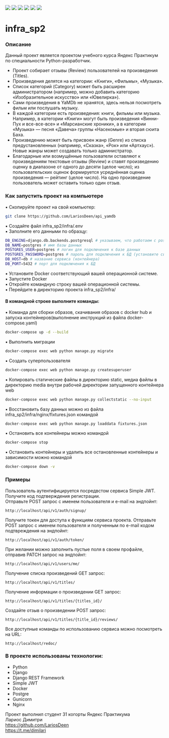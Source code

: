 ![](https://img.shields.io/badge/Python-3.7.slim-red) 
![](https://img.shields.io/badge/Django-2.2.16-yellow)
![](https://img.shields.io/badge/DjangoRestFramework-3.12.4-blue)
![](https://img.shields.io/badge/DockerCompose-3.8-green)
![](https://img.shields.io/badge/Nginx-1.21.3.alpine-violet)
![](https://img.shields.io/badge/Postgres-13.0.alpine-white)

# infra_sp2

### Описание

Данный проект является проектом учебного курса Яндекс Практикум по
специальности Python-разработчик.
* Проект собирает отзывы (Review) пользователей на произведения (Titles). 
* Произведения делятся на категории: «Книги», «Фильмы», «Музыка». 
* Список категорий (Category) может быть расширен администратором (например, 
можно добавить категорию «Изобразительное искусство» или «Ювелирка»).
* Сами произведения в YaMDb не хранятся, здесь нельзя посмотреть фильм или 
послушать музыку.
* В каждой категории есть произведения: книги, фильмы или музыка. 
Например, в категории «Книги» могут быть произведения «Винни-Пух и 
все-все-все» и «Марсианские хроники», а в категории «Музыка» — песня «Давеча» 
группы «Насекомые» и вторая сюита Баха.
* Произведению может быть присвоен жанр (Genre) из списка предустановленных 
(например, «Сказка», «Рок» или «Артхаус»). Новые жанры может создавать только 
администратор.
* Благодарные или возмущённые пользователи оставляют к произведениям текстовые 
отзывы (Review) и ставят произведению оценку в диапазоне от одного до десяти 
(целое число); из пользовательских оценок формируется усреднённая оценка 
произведения — рейтинг (целое число). На одно произведение пользователь может 
оставить только один отзыв.

### Как запустить проект на компьютере

:black_small_square: Скопируйте проект на свой компьютер:

```sh
git clone https://github.com/LariosDeen/api_yamdb
```

:black_small_square: Создайте файл infra_sp2/infra/.env  
:black_small_square: Заполните его данными по образцу:

```sh
DB_ENGINE=django.db.backends.postgresql # указываем, что работаем с postgresql
DB_NAME=postgres # имя базы данных
POSTGRES_USER=postgres # логин для подключения к базе данных
POSTGRES_PASSWORD=postgres # пароль для подключения к БД (установите свой)
DB_HOST=db # название сервиса (контейнера)
DB_PORT=5432 # порт для подключения к БД
```

:black_small_square: Установите Docker соответствующий вашей операционной системе.  
:black_small_square: Запустите Docker  
:black_small_square: Откройте командную строку вашей операционной системы.  
:black_small_square: Перейдите в директорию проекта infra_sp2/infra/  

#### В командной строке выполните команды:

:black_small_square: Команда для сборки образов, скачивания образов с docker hub и запуска 
контейнеров(выполнение инструкций из файла docker-compose.yaml)
```sh
docker-compose up -d --build
```
:black_small_square: Выполнить миграции 
```sh
docker-compose exec web python manage.py migrate
```
:black_small_square: Создать суперпользователя
```sh
docker-compose exec web python manage.py createsuperuser
```
:black_small_square: Копировать статические файлы в директорию static, медиа файлы в директорию 
media внутри рабочей директории запущенного контейнера web
```sh
docker-compose exec web python manage.py collectstatic --no-input
```
:black_small_square: Восстановить базу данных можно из файла infra_sp2/infra/nginx/fixtures.json командой
```sh
docker-compose exec web python manage.py loaddata fixtures.json
```
:black_small_square: Остановить все контейнеры можно командой
```sh
docker-compose stop
```
:black_small_square: Остановить контейнеры и удалить все остановленные контейнеры и зависимости 
можно командой
```sh
docker-compose down -v
```



### Примеры

Пользователь аутентифицируется посредвстом сервиса Simple JWT.  
Получите код подтверждения регистрации.  
Отправьте POST запрос с именем пользователя и e-mail на эндпойнт:

```
http://localhost/api/v1/auth/signup/
```

Получите токен для доступа к функциям сервиса проекта. 
Отправьте POST запрос с именем пользователя и полученным по e-mail 
кодом подтвреждения на эндпойнт:

```
http://localhost/api/v1/auth/token/
```

При желании можно заполнить пустые поля в своем профайле, отправив PATCH запрос 
на эндпойнт:

```
http://localhost/api/v1/users/me/
```

Получение списка произведений GET запрос:

```
http://localhost/api/v1/titles/
```

Получение информации о произведении GET запрос:

```
http://localhost/api/v1/titles/{titles_id}/
```

Создайте отзыв о произведении POST запрос:

```
http://localhost/api/v1/titles/{title_id}/reviews/
```

Все доступные команды по использованию сервиса можно посмотреть на URL:

```
http://localhost/redoc/
```

### В проекте использованы технологии:

* Python
* Django
* Django REST Framework
* Simple JWT
* Docker
* Postgre
* Gunicorn
* Nginx

Проект выполнил студент 31 когорты Яндекс Практикума  
Лариос Димитри  
https://github.com/LariosDeen  
https://t.me/dimilari


 